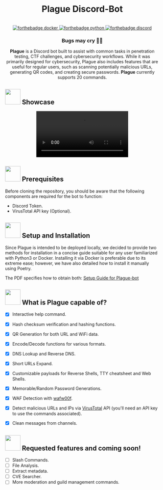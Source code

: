 <h1 align="center">Plague Discord-Bot</h1>

<div align="center">
    <br>
    <a href="https://www.docker.com/">
        <img src="https://img.shields.io/badge/docker-%230db7ed.svg?style=for-the-badge&logo=docker&logoColor=white" alt="forthebadge docker"/>
    </a>
    <a href="https://www.python.org/downloads/release/python-3120/">
        <img src="https://img.shields.io/badge/python-3670A0?style=for-the-badge&logo=python&logoColor=ffdd54" alt="forthebadge python"/>
    </a>
    <a href="https://discord.com/">
        <img src="https://img.shields.io/badge/Discord-%235865F2.svg?style=for-the-badge&logo=discord&logoColor=white" alt="forthebadge discord"/>
    </a>
    <h3>Bugs may cry 🐛🔥</h3>
</div>

  <p align="center">
<b>Plague</b> is a Discord bot built to assist with common tasks in penetration testing, CTF challenges, and cybersecurity workflows. While it was primarily designed for cybersecurity, Plague also includes features that are useful for regular users, such as scanning potentially malicious URLs, generating QR codes, and creating secure passwords. <b>Plague</b> currently supports 20 commands.
  </p>
</p>



## <img src="https://play.pokemonshowdown.com/sprites/gen5ani/snorlax.gif" width="50px" height="50px"> Showcase

<div align="center">
    <video src="media/Bot Showcase First Release.mp4" alt="Bot Showcase Video">
</div>


## <img src="https://play.pokemonshowdown.com/sprites/gen5ani/klinklang.gif" width="50px" height="50px"> Prerequisites

Before cloning the repository, you should be aware that the following components are required for the bot to function:

- Discord Token.
- VirusTotal API key (Optional).

## <img src="https://play.pokemonshowdown.com/sprites/gen5ani/alakazam-mega.gif" width="50px" height="50px"> Setup and Installation

Since Plague is intended to be deployed locally, we decided to provide two methods for installation in a concise guide suitable for any user familiarized with Python3 or Docker. Installing it via Docker is preferable due to its extreme ease; however, we have also detailed how to install it manually using Poetry.

The PDF specifies how to obtain both: [Setup Guide for Plague-bot](https://github.com/DevPlague/Plague-Discord-Bot/blob/main/docs/Setup%20Guide%20for%20Plague-bot.pdf)

## <img src="https://play.pokemonshowdown.com/sprites/gen5ani/marowak-alola.gif" width="50px" height="50px"> What is Plague capable of?
- [x] Interactive help command.
- [x] Hash checksum verification and hashing functions.
- [x] QR Generation for both URL and WiFi data.
- [x] Encode/Decode functions for various formats.
- [x] DNS Lookup and Reverse DNS.
- [x] Short URLs Expand.
- [X] Customizable payloads for Reverse Shells, TTY cheatsheet and Web Shells. 
- [X] Memorable/Random Password Generations.
- [x] WAF Detection with [wafw00f](https://github.com/EnableSecurity/wafw00f).
- [x] Detect malicious URLs and IPs via [VirusTotal](https://www.virustotal.com/gui/home/upload) API (you'll need an API key to use the commands associated).
- [X] Clean messages from channels.


## <img src="https://play.pokemonshowdown.com/sprites/gen5ani/conkeldurr.gif" width="50px" height="50px"> Requested features and coming soon!
- [ ] Slash Commands.
- [ ] File Analysis.
- [ ] Extract metadata.
- [ ] CVE Searcher.
- [ ] More moderation and guild management commands.